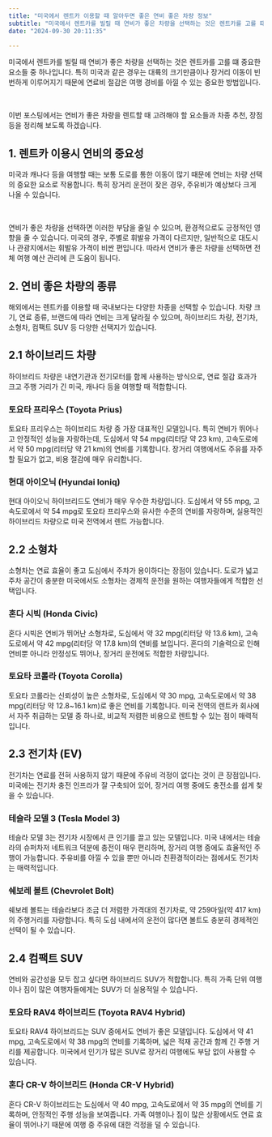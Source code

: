 ```yaml
---
title: "미국에서 렌트카 이용할 때 알아두면 좋은 연비 좋은 차량 정보"
subtitle: "미국에서 렌트카를 빌릴 때 연비가 좋은 차량을 선택하는 것은 렌트카를 고를 떄 중요한 요소들 중 하나입니다. 특히 미국과 같은 경우는 대륙의 크기만큼이나 장거리 이동이 빈번하게 이루어지기 때문에 연료비 절감은 여행 경비를 아낄 수 있는 중요한 방법입니다. 연비가 좋은 차량을 렌트할 때 고려해야 할 요소들과 차종 추천, 장점 등을 정리한 글입니다."
date: "2024-09-30 20:11:35"

---
```




<p>미국에서 렌트카를 빌릴 때 연비가 좋은 차량을 선택하는 것은 렌트카를 고를 떄 중요한 요소들 중 하나입니다. 특히 미국과 같은 경우는 대륙의 크기만큼이나 장거리 이동이 빈번하게 이루어지기 때문에 연료비 절감은 여행 경비를 아낄 수 있는 중요한 방법입니다.</p>
<br/>
<p>이번 포스팅에서는 연비가 좋은 차량을 렌트할 때 고려해야 할 요소들과 차종 추천, 장점 등을 정리해 보도록 하겠습니다.</p>

<h2>1. 렌트카 이용시 연비의 중요성</h2>
<p>미국과 캐나다 등을 여행할 때는 보통 도로를 통한 이동이 많기 때문에 연비는 차량 선택의 중요한 요소로 작용합니다. 특히 장거리 운전이 잦은 경우, 주유비가 예상보다 크게 나올 수 있습니다.</p>
<br/>
<p>연비가 좋은 차량을 선택하면 이러한 부담을 줄일 수 있으며, 환경적으로도 긍정적인 영향을 줄 수 있습니다. 미국의 경우, 주별로 휘발유 가격이 다르지만, 일반적으로 대도시나 관광지에서는 휘발유 가격이 비싼 편입니다. 따라서 연비가 좋은 차량을 선택하면 전체 여행 예산 관리에 큰 도움이 됩니다.</p>


<h2>2. 연비 좋은 차량의 종류</h2>
<p>해외에서는 렌트카를 이용할 때 국내보다는 다양한 차종을 선택할 수 있습니다. 차량 크기, 연료 종류, 브랜드에 따라 연비는 크게 달라질 수 있으며, 하이브리드 차량, 전기차, 소형차, 컴팩트 SUV 등 다양한 선택지가 있습니다.</p>

<h2>2.1 하이브리드 차량</h2>
<p>하이브리드 차량은 내연기관과 전기모터를 함께 사용하는 방식으로, 연료 절감 효과가 크고 주행 거리가 긴 미국, 캐나다 등을 여행할 때 적합합니다.</p>

<h3> 토요타 프리우스 (Toyota Prius)</h3>
<p>토요타 프리우스는 하이브리드 차량 중 가장 대표적인 모델입니다. 특히 연비가 뛰어나고 안정적인 성능을 자랑하는데, 도심에서 약 54 mpg(리터당 약 23 km), 고속도로에서 약 50 mpg(리터당 약 21 km)의 연비를 기록합니다. 장거리 여행에서도 주유를 자주 할 필요가 없고, 비용 절감에 매우 유리합니다.</p>

<h3> 현대 아이오닉 (Hyundai Ioniq)</h3>
<p>현대 아이오닉 하이브리드도 연비가 매우 우수한 차량입니다. 도심에서 약 55 mpg, 고속도로에서 약 54 mpg로 토요타 프리우스와 유사한 수준의 연비를 자랑하며, 실용적인 하이브리드 차량으로 미국 전역에서 렌트 가능합니다.</p>


<h2>2.2 소형차</h2>
<p>소형차는 연료 효율이 좋고 도심에서 주차가 용이하다는 장점이 있습니다. 도로가 넓고 주차 공간이 충분한 미국에서도 소형차는 경제적 운전을 원하는 여행자들에게 적합한 선택입니다.</p>

<h3> 혼다 시빅 (Honda Civic)</h3>
<p>혼다 시빅은 연비가 뛰어난 소형차로, 도심에서 약 32 mpg(리터당 약 13.6 km), 고속도로에서 약 42 mpg(리터당 약 17.8 km)의 연비를 보입니다. 혼다의 기술력으로 인해 연비뿐 아니라 안정성도 뛰어나, 장거리 운전에도 적합한 차량입니다.</p>

<h3> 토요타 코롤라 (Toyota Corolla)</h3>
<p>토요타 코롤라는 신뢰성이 높은 소형차로, 도심에서 약 30 mpg, 고속도로에서 약 38 mpg(리터당 약 12.8~16.1 km)로 좋은 연비를 기록합니다. 미국 전역의 렌트카 회사에서 자주 취급하는 모델 중 하나로, 비교적 저렴한 비용으로 렌트할 수 있는 점이 매력적입니다.</p>


<h2>2.3 전기차 (EV)</h2>
<p>전기차는 연료를 전혀 사용하지 않기 때문에 주유비 걱정이 없다는 것이 큰 장점입니다. 미국에는 전기차 충전 인프라가 잘 구축되어 있어, 장거리 여행 중에도 충전소를 쉽게 찾을 수 있습니다.</p>

<h3> 테슬라 모델 3 (Tesla Model 3)</h3>
<p>테슬라 모델 3는 전기차 시장에서 큰 인기를 끌고 있는 모델입니다. 미국 내에서는 테슬라의 슈퍼차저 네트워크 덕분에 충전이 매우 편리하며, 장거리 여행 중에도 효율적인 주행이 가능합니다. 주유비를 아낄 수 있을 뿐만 아니라 친환경적이라는 점에서도 전기차는 매력적입니다.</p>

<h3> 쉐보레 볼트 (Chevrolet Bolt)</h3>
<p>쉐보레 볼트는 테슬라보다 조금 더 저렴한 가격대의 전기차로, 약 259마일(약 417 km)의 주행거리를 자랑합니다. 특히 도심 내에서의 운전이 많다면 볼트도 충분히 경제적인 선택이 될 수 있습니다.</p>

<h2>2.4 컴팩트 SUV</h2>
<p>연비와 공간성을 모두 잡고 싶다면 하이브리드 SUV가 적합합니다. 특히 가족 단위 여행이나 짐이 많은 여행자들에게는 SUV가 더 실용적일 수 있습니다.</p>

<h3><span style="letter-spacing: 0px;">토요타 RAV4 하이브리드 (Toyota RAV4 Hybrid)</span></h3>
<p>토요타 RAV4 하이브리드는 SUV 중에서도 연비가 좋은 모델입니다. 도심에서 약 41 mpg, 고속도로에서 약 38 mpg의 연비를 기록하며, 넓은 적재 공간과 함께 긴 주행 거리를 제공합니다. 미국에서 인기가 많은 SUV로 장거리 여행에도 부담 없이 사용할 수 있습니다.</p>

<h3><span style="letter-spacing: 0px;">혼다 CR-V 하이브리드 (Honda CR-V Hybrid)</span></h3>
<p>혼다 CR-V 하이브리드는 도심에서 약 40 mpg, 고속도로에서 약 35 mpg의 연비를 기록하며, 안정적인 주행 성능을 보여줍니다. 가족 여행이나 짐이 많은 상황에서도 연료 효율이 뛰어나기 때문에 여행 중 주유에 대한 걱정을 덜 수 있습니다.</p>
